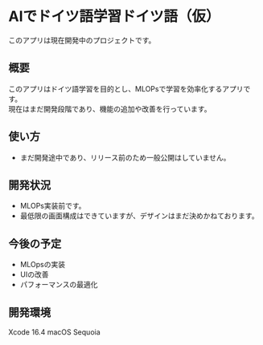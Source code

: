 # AIでドイツ語学習ドイツ語（仮）

このアプリは現在開発中のプロジェクトです。

## 概要
このアプリはドイツ語学習を目的とし、MLOPsで学習を効率化するアプリです。  
現在はまだ開発段階であり、機能の追加や改善を行っています。

## 使い方
- まだ開発途中であり、リリース前のため一般公開はしていません。

## 開発状況
- MLOPs実装前です。
- 最低限の画面構成はできていますが、デザインはまだ決めかねております。


## 今後の予定
- MLOpsの実装
- UIの改善
- パフォーマンスの最適化


## 開発環境
Xcode 16.4
macOS Sequoia
